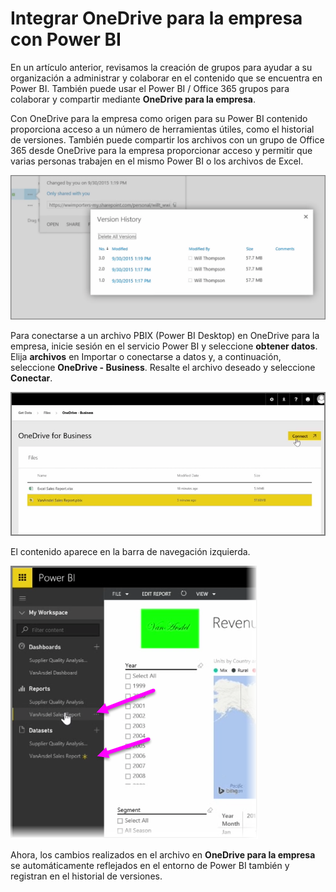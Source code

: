 <properties
   pageTitle="Integrar OneDrive para la empresa con Power BI"
   description="Colaborar fácilmente con OneDrive para archivos de negocio y Power BI"
   services="powerbi"
   documentationCenter=""
   authors="davidiseminger"
   manager="mblythe"
   backup=""
   editor=""
   tags=""
   qualityFocus="no"
   qualityDate=""
   featuredVideoId="mxjakuVGgnU"
   featuredVideoThumb=""
   courseDuration="3m"/>

<tags
   ms.service="powerbi"
   ms.devlang="NA"
   ms.topic="get-started-article"
   ms.tgt_pltfrm="NA"
   ms.workload="powerbi"
   ms.date="09/29/2016"
   ms.author="davidi"/>

# Integrar OneDrive para la empresa con Power BI

En un artículo anterior, revisamos la creación de grupos para ayudar a su organización a administrar y colaborar en el contenido que se encuentra en Power BI. También puede usar el Power BI / Office 365 grupos para colaborar y compartir mediante **OneDrive para la empresa**.

Con OneDrive para la empresa como origen para su Power BI contenido proporciona acceso a un número de herramientas útiles, como el historial de versiones. También puede compartir los archivos con un grupo de Office 365 desde OneDrive para la empresa proporcionar acceso y permitir que varias personas trabajen en el mismo Power BI o los archivos de Excel.

![](media/powerbi-learning-6-4a-integrate-onedrive-for-business/6-4a_1.png)

Para conectarse a un archivo PBIX (Power BI Desktop) en OneDrive para la empresa, inicie sesión en el servicio Power BI y seleccione **obtener datos**. Elija **archivos** en Importar o conectarse a datos y, a continuación, seleccione **OneDrive - Business**. Resalte el archivo deseado y seleccione **Conectar**.

![](media/powerbi-learning-6-4a-integrate-onedrive-for-business/6-4a_2.png)

El contenido aparece en la barra de navegación izquierda.

![](media/powerbi-learning-6-4a-integrate-onedrive-for-business/6-4a_3.png)

Ahora, los cambios realizados en el archivo en **OneDrive para la empresa** se automáticamente reflejados en el entorno de Power BI también y registran en el historial de versiones.
